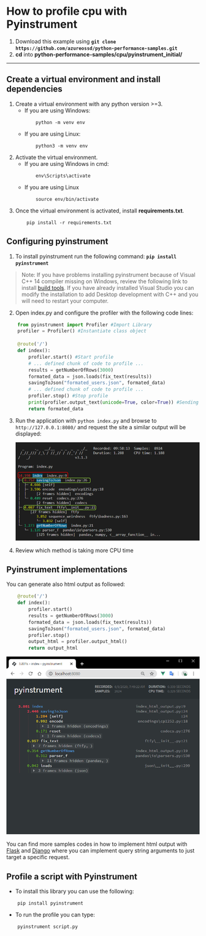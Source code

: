 # How to profile cpu with Pyinstrument

1. Download this example using **`git clone https://github.com/azureossd/python-performance-samples.git`**
2. **cd** into **python-performance-samples/cpu/pyinstrument_initial/**

---

## Create a virtual environment and install dependencies
1. Create a virtual environment with any python version >=3.
    - If you are using Windows:
        ```shell
            python -m venv env
        ```
    - If you are using Linux:
        ```shell
            python3 -m venv env
       ```
2. Activate the virtual environment.
    - If you are using Windows in cmd:
        ```shell
            env\Scripts\activate
        ```
    - If you are using Linux
        ```shell
            source env/bin/activate
        ```
3. Once the virtual environment is activated, install **requirements.txt**.
    ```shell
        pip install -r requirements.txt
    ```

## Configuring pyinstrument
1. To install pyinstrument run the following command: **`pip install pyinstrument`**

>  Note: If you have problems installing pyinstrument because of Visual C++ 14 compiler missing on Windows, review the following link to install [build tools](https://wiki.python.org/moin/WindowsCompilers). If you have already installed Visual Studio you can modify the installation to add Desktop development with C++ and you will need to restart your computer.

2. Open index.py and configure the profiler with the following code lines:

```python
    from pyinstrument import Profiler #Import Library
    profiler = Profiler() #Instantiate class object

    @route('/')
    def index():
        profiler.start() #Start profile
        # ... defined chunk of code to profile ...
        results = getNumberOfRows(3000)
        formated_data = json.loads(fix_text(results))
        savingToJson("formated_users.json", formated_data)
        # ... defined chunk of code to profile ...
        profiler.stop() #Stop profile
        print(profiler.output_text(unicode=True, color=True)) #Sending output to console
        return formated_data
```
3. Run the application with `python index.py` and browse to `http://127.0.0.1:8080/` and request the site a similar output will be displayed:

   ![image](./pyinstrument.png)

4.  Review which method is taking more CPU time

## Pyinstrument implementations
You can generate also html output as followed:
```python
    @route('/')
    def index():
        profiler.start()
        results = getNumberOfRows(3000)
        formated_data = json.loads(fix_text(results))
        savingToJson("formated_users.json", formated_data)
        profiler.stop()
        output_html = profiler.output_html()
        return output_html

```

   ![image](./pyinstrument-html.png)

You can find more samples codes in how to implement html output with [Flask](https://github.com/joerick/pyinstrument/blob/master/examples/flask_hello.py) and [Django](https://github.com/joerick/pyinstrument/tree/master/examples/django_example) where you can implement query string arguments to just target a specific request.



## Profile a script with Pyinstrument 
- To install this library you can use the following:

```shell
    pip install pyinstrument 
```

- To run the profile you can type:

```shell
    pyinstrument script.py
```

